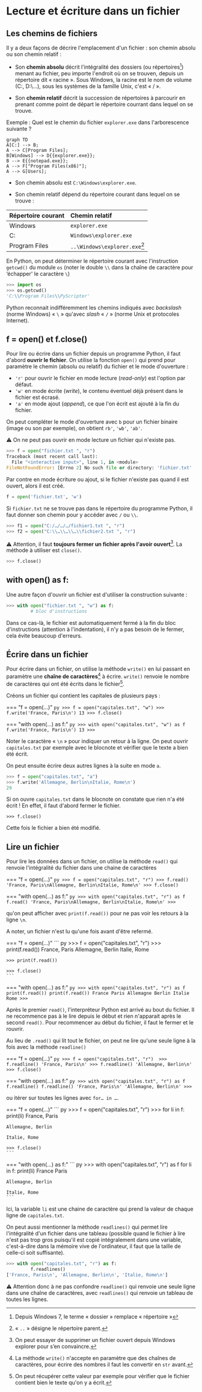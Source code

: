 # Lecture et écriture dans un fichier

##	Les chemins de fichiers
Il y a deux façons de décrire l'emplacement d'un fichier : son chemin absolu ou son chemin relatif :

-	Son **chemin absolu** décrit l'intégralité des dossiers (ou répertoires[^1.1]) menant au fichier, peu importe l'endroit où on se trouven, depuis un répertoire dit « racine ».  Sous Windows, la racine  est le nom de volume (C:\, D:\…), sous les systèmes de la famille Unix, c'est « / ».

-	Son **chemin relatif** décrit la succession de répertoires à parcourir en prenant comme point de départ le répertoire courrant dans lequel on se trouve.

[^1.1]: Depuis Windows 7, le terme « dossier » remplace « répertoire »

Exemple : Quel est le chemin du fichier `explorer.exe` dans l'arborescence suivante ?

``` mermaid
graph TD
A[C:] --> B;
A --> C[Program Files];
B[Windows] --> D{{explorer.exe}};
B --> E{{notepad.exe}};
A --> F["Program Files(x86)"];
A --> G[Users];
```

- Son chemin absolu est `C:\Windows\explorer.exe`.

- Son chemin relatif dépend du répertoire courant dans lequel on se trouve :


|Répertoire courant|Chemin relatif|
|:--|:-|
|Windows|`explorer.exe`|
|C:|`Windows\explorer.exe`|
|Program Files|	`..\Windows\explorer.exe`[^1.3] |

[^1.3]: « `..` » désigne le répertoire parent.

En Python, on peut déterminer le répertoire courant avec l'instruction `getcwd()` du module `os` (noter le  double `\\` dans la chaîne de caractère pour ‘échapper' le caractère `\`)

``` py
>>> import os
>>> os.getcwd()
'C:\\Program Files\\PyScripter'
```


Python reconnait indifféremment les chemins indiqués avec *backslash* (norme Windows) « `\` » qu'avec *slash* « `/` » (norme Unix et protocoles Internet).

##	f = open() et f.close()

Pour lire ou écrire dans un fichier depuis un programme Python, il faut d'abord **ouvrir le fichier**. On utilise la fonction `open()` qui prend pour paramètre le chemin (absolu ou relatif) du fichier et le mode d'ouverture :

-	`'r'` pour ouvrir le fichier en mode lecture (*read-only*)  est l'option par défaut.
-	`'w'` en mode écrite (*write*),  le contenu éventuel déjà présent dans le fichier est écrasé.
-	`'a'` en mode ajout (*append*), ce que l'on écrit est ajouté à la fin du fichier.

On peut compléter le mode d'ouverture avec `b` pour un fichier binaire (image ou son par exemple), on obtient `rb'`, `'wb'`, `'ab'`.

:warning: On ne peut pas ouvrir en mode lecture un fichier qui n'existe pas.

``` py
>>> f = open("fichier.txt ", "r")
Traceback (most recent call last):
  File "<interactive input>", line 1, in <module>
FileNotFoundError: [Errno 2] No such file or directory: 'fichier.txt'
```

Par contre en mode écriture ou ajout, si le fichier n'existe pas quand il est ouvert, alors il est créé.

``` py
f = open('fichier.txt', 'w')
```

Si `fichier.txt` ne se trouve pas dans le répertoire du programme Python, il faut donner son chemin pour y accéder avec `/` ou `\\`.

``` py
>>> f1 = open("C:/…/…/…/fichier1.txt ", "r")
>>> f2 = open("C:\\…\\…\\…\\fichier2.txt ", "r")
```

:warning: Attention, il faut **toujours fermer un fichier après l'avoir ouvert**[^1.4]. La méthode à utiliser est `close()`.

[^1.4]: On peut essayer de supprimer un fichier ouvert depuis Windows explorer pour s’en convaincre.

``` py
>>> f.close()
```

##	with open() as f:

Une autre façon d'ouvrir un fichier est d'utiliser la construction suivante :

``` py
>>> with open("fichier.txt ", "w") as f:
         # bloc d'instructions
```
    
Dans ce cas-là, le fichier est automatiquement fermé à la fin du bloc d'instructions (attention à l'indentation), il n'y a pas besoin de le fermer, cela évite beaucoup d'erreurs.

##	Écrire dans un fichier

Pour écrire dans un fichier, on utilise la méthode `write()` en lui passant en paramètre une **chaîne de caractères**[^1.5] à écrire. `write()` renvoie le nombre de caractères qui ont été écrits dans le fichier[^1.6].

[^1.5]: La méthode `write()` n'accepte en paramètre que des chaînes de caractères, pour écrire des nombres il faut les convertir en `str` avant.

[^1.6]: On peut récupérer cette valeur par exemple pour vérifier que le fichier contient bien le texte qu'on y a écrit.

Créons un fichier qui contient les capitales de plusieurs pays :

=== "f = open(...)"
    ``` py
    >>> f = open("capitales.txt", "w")
    >>> f.write('France, Paris\n')
    13
	>>> f.close()	
    ```

=== "with open(...) as f:"
    ``` py
    >>> with open("capitales.txt", "w") as f
            f.write('France, Paris\n')
    13
    >>> 
    ```

Noter le caractère « `\n` » pour indiquer un retour à la ligne. On peut ouvrir `capitales.txt` par exemple avec le blocnote et vérifier que le texte a bien été écrit.

On peut ensuite écrire deux autres lignes à la suite en mode `a`.

``` py
>>> f = open("capitales.txt", "a")
>>> f.write('Allemagne, Berlin\nItalie, Rome\n')
29
```

Si on ouvre `capitales.txt` dans le blocnote on constate que rien n'a été écrit ! En effet, il faut d'abord fermer le fichier.

```
>>> f.close()
```
Cette fois le fichier a bien été modifié.


##	Lire un fichier

Pour lire les données dans un fichier, on utilise la méthode `read()` qui renvoie l'intégralité du fichier dans une chaine de caractères


=== "f = open(...)"
    ``` py
    >>> f = open("capitales.txt", "r")
    >>> f.read()
    'France, Paris\nAllemagne, Berlin\nItalie, Rome\n'
    >>> f.close()
    ```

=== "with open(...) as f:"
    ``` py
	>>> with open("capitales.txt", "r") as f
        f.read()
    'France, Paris\nAllemagne, Berlin\nItalie, Rome\n'
    >>> 
    ```


qu'on peut afficher avec `print(f.read())` pour ne pas voir les retours à la ligne `\n`.

A noter, un fichier n'est lu qu'une fois avant d'être refermé.


=== "f = open(...)"
    ``` py
    >>> f = open("capitales.txt", "r")
    >>> print(f.read())
    France, Paris
    Allemagne, Berlin
    Italie, Rome

    >>> print(f.read())

    >>> f.close()
    ```

=== "with open(...) as f:"
    ``` py
	>>> with open("capitales.txt", "r") as f
        print(f.read())
        print(f.read())
    France Paris
    Allemagne Berlin
    Italie Rome
    >>> 
    ```

Après le premier `read()`, l'interpréteur Python est arrivé au bout du fichier. Il ne recommence pas à le lire depuis le début et rien n'apparait après le second `read()`. Pour recommencer au début du fichier, il faut le fermer et le rouvrir.

Au lieu de `.read()` qui lit tout le fichier, on peut ne lire qu'une seule ligne à la fois avec la méthode `readline()`


=== "f = open(...)"
    ``` py
    >>> f = open("capitales.txt", "r") 
    >>> f.readline()
    'France, Paris\n'
    >>> f.readline()
    'Allemagne, Berlin\n'
    >>> f.close()
    ```

=== "with open(...) as f:"
    ``` py
	>>> with open("capitales.txt", "r") as f
        f.readline()
        f.readline()
    'France, Paris\n'
    'Allemagne, Berlin\n'
    >>> 
    ```


ou itérer sur toutes les lignes avec `for… in …`.



=== "f = open(...)"
    ``` py
    >>> f = open("capitales.txt", "r") 
    >>> for li in f:
            print(li)
    France, Paris

    Allemagne, Berlin

    Italie, Rome

    >>> f.close()
    ```

=== "with open(...) as f:"
    ``` py
	>>> with open("capitales.txt", "r") as f
        for li in f:
             print(li)
    France Paris

    Allemagne, Berlin

    Italie, Rome
    ```


Ici, la variable `li` est une chaine de caractère qui prend la valeur de chaque ligne de `capitales.txt`.


On peut aussi mentionner la méthode `readlines()` qui permet lire l'intégralité d'un fichier dans une tableau (possible quand le fichier à lire n'est pas trop gros puisqu'il est copié intégralement dans une variable, c'est-à-dire dans la mémoire vive de l'ordinateur, il faut que la taille de celle-ci soit suffisante).

``` py
>>> with open("capitales.txt", "r") as f:
         f.readlines()
['France, Paris\n', 'Allemagne, Berlin\n', 'Italie, Rome\n']
```

:warning: Attention donc à ne pas confondre `readline()` qui renvoie une seule ligne dans une chaîne de caractères, avec `readlines()` qui renvoie un tableau de toutes les lignes.
